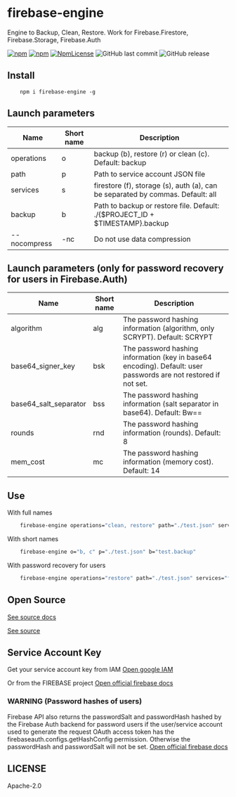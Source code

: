 
# firebase-engine
Engine to Backup, Clean, Restore. Work for Firebase.Firestore, Firebase.Storage, Firebase.Auth 

[![npm](https://img.shields.io/npm/v/firebase-engine.svg)](https://www.npmjs.com/package/firebase-engine)
[![npm](https://img.shields.io/npm/dy/firebase-engine.svg)](https://www.npmjs.com/package/firebase-engine)
[![NpmLicense](https://img.shields.io/npm/l/firebase-engine.svg)](https://www.npmjs.com/package/firebase-engine)
![GitHub last commit](https://img.shields.io/github/last-commit/siarheidudko/firebase-engine.svg)
![GitHub release](https://img.shields.io/github/release/siarheidudko/firebase-engine.svg)
  
## Install  
  
```
	npm i firebase-engine -g
```

## Launch parameters

|     Name     | Short name |                                   Description                                    |
|--------------|------------|----------------------------------------------------------------------------------|
|  operations  |     o      |              backup (b), restore (r) or clean (c). Default: backup               |
|     path     |     p      |                        Path to service account JSON file                         |
|   services   |     s      |  firestore (f), storage (s), auth (a), can be separated by commas. Default: all  |
|    backup    |     b      |   Path to backup or restore file. Default: ./{$PROJECT_ID + $TIMESTAMP}.backup   |
| --nocompress |    -nc     |                          Do not use data compression                             |

## Launch parameters (only for password recovery for users in Firebase.Auth)

|     Name              | Short name |                                   Description                                    |
|-----------------------|------------|----------------------------------------------------------------------------------|
|       algorithm       |    alg     | The password hashing information (algorithm, only SCRYPT). Default: SCRYPT       |
|   base64_signer_key   |    bsk     | The password hashing information (key in base64 encoding). Default: user passwords are not restored if not set. |
| base64_salt_separator |    bss     | The password hashing information (salt separator in base64). Default: Bw==       |
|        rounds         |    rnd     | The password hashing information (rounds). Default: 8                            |
|       mem_cost        |     mc     | The password hashing information (memory cost). Default: 14                      |


## Use

With full names
```bash
	firebase-engine operations="clean, restore" path="./test.json" services="firestore, storage" backup="test.backup"
```

With short names
```bash
	firebase-engine o="b, c" p="./test.json" b="test.backup"
```

With password recovery for users
```bash
	firebase-engine operations="restore" path="./test.json" services="firestore, auth" backup="test.backup" bsk="nMyNs6sFWp0GZ/JSW2tsNGvGZ70oiv13gxO7ub7rxPwK271P945BiZmjrdsBRbgZmzPPgwATLR6FaXq3rUspVg=="
```

## Open Source

[See source docs](https://siarheidudko.github.io/firebase-engine)

[See source](https://github.com/siarheidudko/firebase-engine)

## Service Account Key

Get your service account key from IAM
[Open google IAM](https://console.cloud.google.com/iam-admin/serviceaccounts)

Or from the FIREBASE project
[Open official firebase docs](https://sites.google.com/site/scriptsexamples/new-connectors-to-google-services/firebase/tutorials/authenticate-with-a-service-account)

### WARNING (Password hashes of users)

Firebase API also returns the passwordSalt and passwordHash hashed by the Firebase Auth backend for password users if the user/service account used to generate the request OAuth access token has the firebaseauth.configs.getHashConfig permission. Otherwise the passwordHash and passwordSalt will not be set.
[Open official firebase docs](https://firebase.google.com/docs/auth/admin/manage-users#password_hashes_of_listed_users)
  
## LICENSE  
  
Apache-2.0  